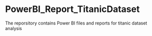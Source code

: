 # PowerBI_Report_TitanicDataset
The reporsitory contains Power BI files and reports for titanic dataset analysis
